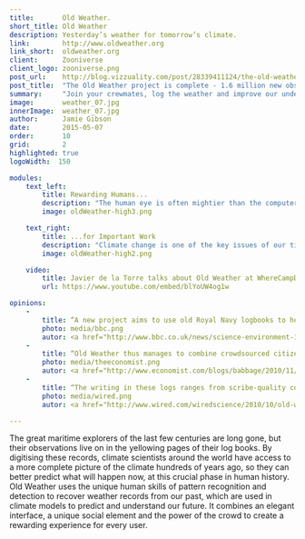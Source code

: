```yaml
---
title:       Old Weather.
short_title: Old Weather
description: Yesterday’s weather for tomorrow’s climate.
link:        http://www.oldweather.org
link_short:  oldweather.org
client:      Zooniverse
client_logo: zooniverse.png
post_url:    http://blog.vizzuality.com/post/28339411124/the-old-weather-project-is-complete-1-6-million
post_title:  "The Old Weather project is complete - 1.6 million new observations" 
summary:     "Join your crewmates, log the weather and improve our understanding of climate change. You might make a Lieutenant one day ;)"
image:       weather_07.jpg
innerImage:  weather_07.jpg
author:      Jamie Gibson
date:        2015-05-07
order:       10
grid:        2
highlighted: true
logoWidth:  150

modules:
    text_left:
        title: Rewarding Humans...
        description: "The human eye is often mightier than the computer; recognising patterns in hand writing is second nature to us, but often extremely difficult for computers. To get hundreds or thousands of people to lend their eyes and pattern recognition talents, we needed to build a rewarding experience. The beautiful visualisations and the social recognition of efforts keep people on board."  
        image: oldWeather-high3.png

    text_right:
        title: ...for Important Work
        description: "Climate change is one of the key issues of our time. Contributing to the science and our understanding of it could help improve our models, so we can prepare for what’s to come. That kind of impact is why we love working on these kinds of projects." 
        image: oldWeather-high2.png

    video:
        title: Javier de la Torre talks about Old Weather at WhereCampDC
        url: https://www.youtube.com/embed/blYoUW4og1w

opinions:
    -
        title: “A new project aims to use old Royal Navy logbooks to help build a more accurate picture of how our climate has changed. [...] By getting an army of online human volunteers to retrace these voyages we can re-live both the climate of the past and key moments in naval history.”
        photo: media/bbc.png
        autor: <a href="http://www.bbc.co.uk/news/science-environment-11532534"> BBC </a>
    -
        title: “Old Weather thus manages to combine crowdsourced citizen science with climate research, naval history, a sense of narrative and vigorous competition between the crews of different virtual ships. That's a pretty impressive combination. Jump aboard!”
        photo: media/theeconomist.png
        autor: <a href="http://www.economist.com/blogs/babbage/2010/11/crowdsourced_science?fsrc=scn/tw/te/bl/weather1914"> The Economist </a>
    -
        title: “The writing in these logs ranges from scribe-quality copperplate to slapdash and scruffy, and computers make too many errors to be useful for transcribing them. But human eyes and brains are good at interpreting written words.”
        photo: media/wired.png
        autor: <a href="http://www.wired.com/wiredscience/2010/10/old-weather-records/"> Wired </a>

---
```

The great maritime explorers of the last few centuries are long gone, but their observations live on in the yellowing pages of their log books. By digitising these records, climate scientists around the world have access to a more complete picture of the climate hundreds of years ago, so they can better predict what will happen now, at this crucial phase in human history. Old Weather uses the unique human skills of pattern recognition and detection to recover weather records from our past, which are used in climate models to predict and understand our future. It combines an elegant interface, a unique social element and the power of the crowd to create a rewarding experience for every user. 
